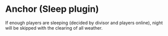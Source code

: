 # Anchor (Sleep plugin)

If enough players are sleeping (decided by divisor and players online), night will be skipped with the clearing of all weather.